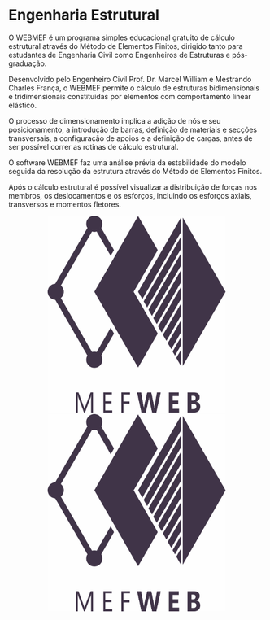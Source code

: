 # Engenharia Estrutural 
O WEBMEF é um programa simples educacional gratuito de cálculo estrutural através do Método de Elementos Finitos, dirigido tanto para estudantes de Engenharia Civil como Engenheiros de Estruturas e pós-graduação.

Desenvolvido pelo Engenheiro Civil Prof. Dr. Marcel William e Mestrando Charles França, o WEBMEF permite o cálculo de estruturas bidimensionais e tridimensionais constituídas por elementos com comportamento linear elástico.

O processo de dimensionamento implica a adição de nós e seu posicionamento, a introdução de barras, definição de materiais e secções transversais, a configuração de apoios e a definição de cargas, antes de ser possível correr as rotinas de cálculo estrutural.

O software WEBMEF faz uma análise prévia da estabilidade do modelo seguida da resolução da estrutura através do Método de Elementos Finitos.

Após o cálculo estrutural é possível visualizar a distribuição de forças nos membros, os deslocamentos e os esforços, incluindo os esforços axiais, transversos e momentos fletores.

<p align="center">
  <img src="https://github.com/webmef/edu/blob/master/images/LOGOMEF.jpg" width="350" title="hover text">
  <img src="https://github.com/webmef/edu/blob/master/images/LOGOMEF.jpg" width="350" alt="accessibility text">
</p>


